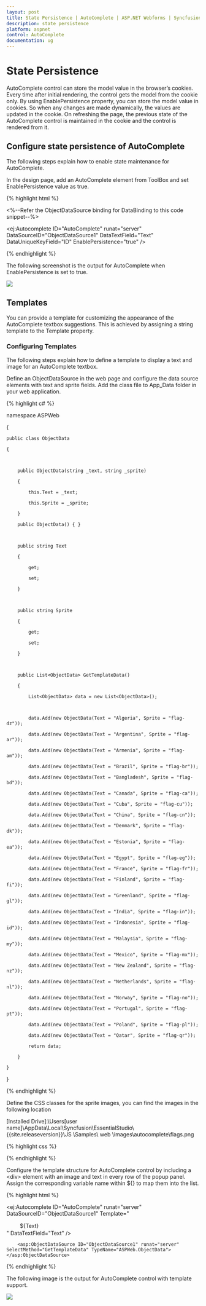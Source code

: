 ```yaml
---
layout: post
title: State Persistence | AutoComplete | ASP.NET Webforms | Syncfusion
description: state persistence
platform: aspnet
control: AutoComplete
documentation: ug
---
```


# State Persistence

AutoComplete control can store the model value in the browser’s cookies. Every time after initial rendering, the control gets the model from the cookie only. By using EnablePersistence property, you can store the model value in cookies. So when any changes are made dynamically, the values are updated in the cookie. On refreshing the page, the previous state of the AutoComplete control is maintained in the cookie and the control is rendered from it.

## Configure state persistence of AutoComplete	

The following steps explain how to enable state maintenance for AutoComplete.

In the design page, add an AutoComplete element from ToolBox and set EnablePersistence value as true.

{% highlight html %}

<%--Refer the ObjectDataSource binding for DataBinding to this code snippet--%>

<ej:Autocomplete ID="AutoComplete" runat="server" DataSourceID="ObjectDataSource1" DataTextField="Text" DataUniqueKeyField="ID" EnablePersistence="true" /> 



{% endhighlight %}



The following screenshot is the output for AutoComplete when EnablePersistence is set to true.

![](State-Persistence_images/State-Persistence_img1.png)



## Templates

You can provide a template for customizing the appearance of the AutoComplete textbox suggestions. This is achieved by assigning a string template to the Template property.

### Configuring Templates

The following steps explain how to define a template to display a text and image for an AutoComplete textbox.

Define an ObjectDataSource in the web page and configure the data source elements with text and sprite fields. Add the class file to App_Data folder in your web application.

{% highlight c# %}

namespace ASPWeb

{

    public class ObjectData

    {



        public ObjectData(string _text, string _sprite)

        {

            this.Text = _text;

            this.Sprite = _sprite;

        }

        public ObjectData() { }



        public string Text

        {

            get;

            set;

        }



        public string Sprite

        {

            get;

            set;

        }



        public List<ObjectData> GetTemplateData()

        {

            List<ObjectData> data = new List<ObjectData>();



            data.Add(new ObjectData(Text = "Algeria", Sprite = "flag-dz"));

            data.Add(new ObjectData(Text = "Argentina", Sprite = "flag-ar"));

            data.Add(new ObjectData(Text = "Armenia", Sprite = "flag-am"));

            data.Add(new ObjectData(Text = "Brazil", Sprite = "flag-br"));

            data.Add(new ObjectData(Text = "Bangladesh", Sprite = "flag-bd"));

            data.Add(new ObjectData(Text = "Canada", Sprite = "flag-ca"));

            data.Add(new ObjectData(Text = "Cuba", Sprite = "flag-cu"));

            data.Add(new ObjectData(Text = "China", Sprite = "flag-cn"));

            data.Add(new ObjectData(Text = "Denmark", Sprite = "flag-dk"));

            data.Add(new ObjectData(Text = "Estonia", Sprite = "flag-ea"));

            data.Add(new ObjectData(Text = "Egypt", Sprite = "flag-eg"));

            data.Add(new ObjectData(Text = "France", Sprite = "flag-fr"));

            data.Add(new ObjectData(Text = "Finland", Sprite = "flag-fi"));

            data.Add(new ObjectData(Text = "Greenland", Sprite = "flag-gl"));

            data.Add(new ObjectData(Text = "India", Sprite = "flag-in"));

            data.Add(new ObjectData(Text = "Indonesia", Sprite = "flag-id"));

            data.Add(new ObjectData(Text = "Malaysia", Sprite = "flag-my"));

            data.Add(new ObjectData(Text = "Mexico", Sprite = "flag-mx"));

            data.Add(new ObjectData(Text = "New Zealand", Sprite = "flag-nz"));

            data.Add(new ObjectData(Text = "Netherlands", Sprite = "flag-nl"));

            data.Add(new ObjectData(Text = "Norway", Sprite = "flag-no"));

            data.Add(new ObjectData(Text = "Portugal", Sprite = "flag-pt"));

            data.Add(new ObjectData(Text = "Poland", Sprite = "flag-pl"));

            data.Add(new ObjectData(Text = "Qatar", Sprite = "flag-qr"));

            return data;

        }

    }

}



{% endhighlight %}



Define the CSS classes for the sprite images, you can find the images in the following location

[Installed Drive]:\Users\[user name]\AppData\Local\Syncfusion\EssentialStudio\ {{site.releaseversion}}\JS \Samples\ web \images\autocomplete\flags.png



{% highlight css %}

<style type="text/css">

        /* Sprite CSS for country flags */

        .flag

        {

            background: url("Styles/flags.png") no-repeat;

            float: left;

            height: 15px;

            margin-right: 10px;

            margin-top: 3px;

            width: 25px;

        }



        .flag.flag-am {background-position: -25px 0}

        .flag.flag-ar {background-position: -50px 0}

        .flag.flag-bd {background-position: -75px 0}

        .flag.flag-br {background-position: -100px 0}

        .flag.flag-ca {background-position: -125px 0}

        .flag.flag-cn {background-position: 0 -15px}

        .flag.flag-cu {background-position: -25px -15px}

        .flag.flag-dk {background-position: -50px -15px}

        .flag.flag-dz {background-position: -75px -15px}

        .flag.flag-ea {background-position: -100px -15px}

        .flag.flag-eg {background-position: -125px -15px}

        .flag.flag-es {background-position: 0 -30px}

        .flag.flag-fi {background-position: -25px -30px}

        .flag.flag-fr {background-position: -50px -30px}

        .flag.flag-gl {background-position: -75px -30px}

        .flag.flag-id {background-position: -100px -30px}

        .flag.flag-in {background-position: -125px -30px}

        .flag.flag-mx {background-position: 0 -45px}

        .flag.flag-my {background-position: -25px -45px}

        .flag.flag-nl {background-position: -50px -45px}

        .flag.flag-no {background-position: -75px -45px}

        .flag.flag-nz {background-position: -100px -45px}

        .flag.flag-pl {background-position: -125px -45px}

        .flag.flag-pt {background-position: 0 -60px}

        .flag.flag-qr {background-position: -25px -60px}

        .flag.flag-ro {background-position: -50px -60px}

        .flag.flag-sa {background-position: -75px -60px}

        .flag.flag-sg {background-position: -100px -60px}

        .flag.flag-th {background-position: -125px -60px}

        .flag.flag-tr {background-position: 0 -75px}

        .flag.flag-ua {background-position: -25px -75px}

        .flag.flag-us {background-position: -50px -75px}

        .flag.flag-uy {background-position: -75px -75px}

        .flag.flag-vn {background-position: -100px -75px}

        .flag.flag-ye {background-position: -125px -75px}

        .txt {

            display: table-cell;

            height: 20px;

            vertical-align: middle;

        }  

    </style>





{% endhighlight %}



Configure the template structure for AutoComplete control by including a &lt;div&gt; element with an image and text in every row of the popup panel. Assign the corresponding variable name within ${<field name>} to map them into the list.



{% highlight html %}

<ej:Autocomplete ID="AutoComplete" runat="server" DataSourceID="ObjectDataSource1" Template="<div class='flag ${Sprite}'> </div> <div class='txt'>${Text}</div>" DataTextField="Text" />

        <asp:ObjectDataSource ID="ObjectDataSource1" runat="server" SelectMethod="GetTemplateData" TypeName="ASPWeb.ObjectData"></asp:ObjectDataSource>



{% endhighlight %}





The following image is the output for AutoComplete control with template support.

![](State-Persistence_images/State-Persistence_img2.png)



